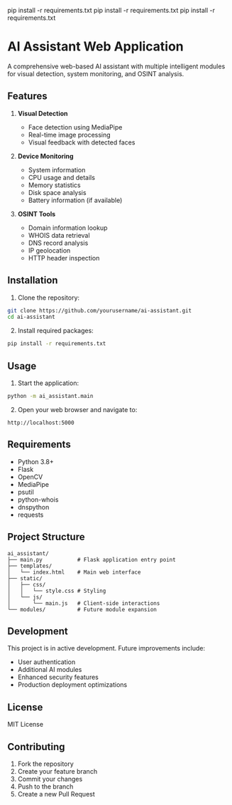 pip install -r requirements.txt
pip install -r requirements.txt
pip install -r requirements.txt

# AI Assistant Web Application

A comprehensive web-based AI assistant with multiple intelligent modules for visual detection, system monitoring, and OSINT analysis.

## Features

1. **Visual Detection**
   - Face detection using MediaPipe
   - Real-time image processing
   - Visual feedback with detected faces

2. **Device Monitoring**
   - System information
   - CPU usage and details
   - Memory statistics
   - Disk space analysis
   - Battery information (if available)

3. **OSINT Tools**
   - Domain information lookup
   - WHOIS data retrieval
   - DNS record analysis
   - IP geolocation
   - HTTP header inspection

## Installation

1. Clone the repository:
```bash
git clone https://github.com/yourusername/ai-assistant.git
cd ai-assistant
```

2. Install required packages:
```bash
pip install -r requirements.txt
```

## Usage

1. Start the application:
```bash
python -m ai_assistant.main
```

2. Open your web browser and navigate to:
```
http://localhost:5000
```

## Requirements

- Python 3.8+
- Flask
- OpenCV
- MediaPipe
- psutil
- python-whois
- dnspython
- requests

## Project Structure

```
ai_assistant/
├── main.py           # Flask application entry point
├── templates/
│   └── index.html    # Main web interface
├── static/
│   ├── css/
│   │   └── style.css # Styling
│   └── js/
│       └── main.js   # Client-side interactions
└── modules/          # Future module expansion
```

## Development

This project is in active development. Future improvements include:
- User authentication
- Additional AI modules
- Enhanced security features
- Production deployment optimizations

## License

MIT License

## Contributing

1. Fork the repository
2. Create your feature branch
3. Commit your changes
4. Push to the branch
5. Create a new Pull Request
